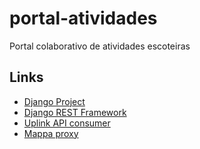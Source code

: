 # portal-atividades

Portal colaborativo de atividades escoteiras

## Links

- [Django Project](https://docs.djangoproject.com)
- [Django REST Framework](https://www.django-rest-framework.org/)
- [Uplink API consumer](https://uplink.readthedocs.io)
- [Mappa proxy](https://mappa-proxy.fly.dev/swagger/)
